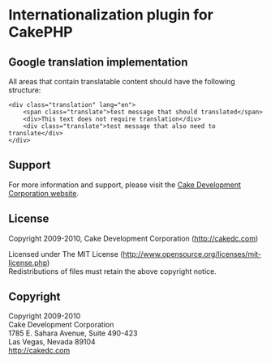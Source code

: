 # Internationalization plugin for CakePHP #

## Google translation implementation ##

All areas that contain translatable content should have the following structure:

	<div class="translation" lang="en">
		<span class="translate">test message that should translated</span>
		<div>This text does not require translation</div> 
		<div class="translate">test message that also need to translate</div>
	</div>

## Support ##

For more information and support, please visit the [Cake Development Corporation website](http://cakedc.com).

## License ##

Copyright 2009-2010, Cake Development Corporation (http://cakedc.com)

Licensed under The MIT License (http://www.opensource.org/licenses/mit-license.php)<br/>
Redistributions of files must retain the above copyright notice.

## Copyright ###

Copyright 2009-2010<br/>
Cake Development Corporation<br/>
1785 E. Sahara Avenue, Suite 490-423<br/>
Las Vegas, Nevada 89104<br/>
http://cakedc.com<br/>
